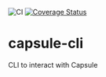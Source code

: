 ![CI](https://github.com/capsuleappcyou/capsule-cli/workflows/CI/badge.svg) [![Coverage Status](https://coveralls.io/repos/github/capsuleappcyou/capsule-cli/badge.svg?branch=master)](https://coveralls.io/github/capsuleappcyou/capsule-cli?branch=master)
# capsule-cli
CLI to interact with Capsule
